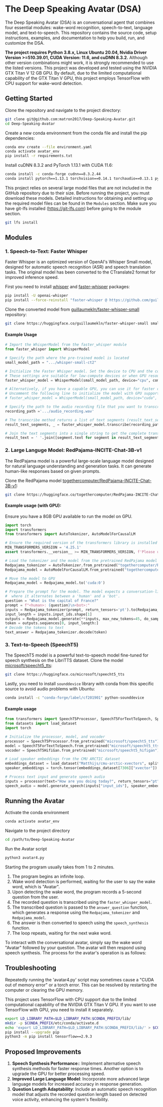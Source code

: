 # The Deep Speaking Avatar (DSA)

The Deep Speaking Avatar (DSA) is an conversational agent that combines four essential modules: wake-word recognition, speech-to-text, language model, and text-to-speech. This repository contains the source code, setup instructions, examples, and documentation to help you build, run, and customize the DSA.

**The project requires Python 3.8.x, Linux Ubuntu 20.04, Nvidia Driver Version >=510.39.01, CUDA Version: 11.6, and cuDNN 8.3.2.**
Although other version combinations might work, it is strongly recommended to use the listed versions. This project was developed and tested using the NVIDIA GTX Titan V 12 GB GPU. By default, due to the limited computational capability of the GTX Titan V GPU, this project employs TensorFlow with CPU support for wake-word detection.

## Getting Started
Clone the repository and navigate to the project directory:
```bash
git clone git@github.com:matron2017/Deep-Speaking-Avatar.git
cd Deep-Speaking-Avatar
```
Create a new conda environment from the conda file and install the pip dependencies:
```bash
conda env create --file environment.yaml
conda activate avatar_env
pip install -r requirements.txt
```
Install cuDNN 8.3.2 and PyTorch 1.13.1 with CUDA 11.6:
```bash
conda install -c conda-forge cudnn==8.3.2.44
conda install pytorch==1.13.1 torchvision==0.14.1 torchaudio==0.13.1 pytorch-cuda=11.6 -c pytorch -c nvidia
```



This project relies on several large model files that are not included in the GitHub repository due to their size. Before running the project, you must download these models. Detailed instructions for obtaining and setting up the required model files can be found in the `Modules` section. Make sure you have git-lfs installed (https://git-lfs.com) before going to the module section.
```bash
git lfs install
```
 
## Modules


### 1. Speech-to-Text: Faster Whisper

Faster Whisper is an optimized version of OpenAI's Whisper Small model, designed for automatic speech recognition (ASR) and speech translation tasks. The original model has been converted to the CTranslate2 format for improved inference speed.

First you need to install [whisper](https://github.com/openai/whisper) and [faster-whisper](https://github.com/guillaumekln/faster-whisper) packages:

```bash
pip install -U openai-whisper
pip install --force-reinstall "faster-whisper @ https://github.com/guillaumekln/faster-whisper/archive/refs/heads/master.tar.gz" && pip install --force-reinstall numpy==1.22
```
Clone the converted model from [guillaumekln/faster-whisper-small](https://huggingface.co/guillaumekln/faster-whisper-small) repository:
```bash
git clone https://huggingface.co/guillaumekln/faster-whisper-small small
```


#### Example Usage

```python
# Import the WhisperModel from the faster_whisper module
from faster_whisper import WhisperModel

# Specify the path where the pre-trained model is located
small_model_path = ".../whisper-small-ct2"

# Initialize the Faster Whisper model. Set the device to CPU and the compute type to int8.
# These settings are suitable for low-compute devices or when GPU resources are limited.
faster_whisper_model = WhisperModel(small_model_path, device="cpu", compute_type="int8")

# Alternatively, if you have a capable GPU, you can use it for faster computation.
# Uncomment the following line to initialize the model with GPU support and float16 compute type.
# faster_whisper_model = WhisperModel(small_model_path, device="cuda", compute_type="float16")

# Specify the path to the audio recording file that you want to transcribe
recording_path ='.../audio_recording.wav'

# The transcribe method returns a list of text segments (result_text_segments).
result_text_segments, _ = faster_whisper_model.transcribe(recording_path, language="en", beam_size=5)

# Join the text segments into a single string to get the complete transcription.
result_text = ' '.join([segment.text for segment in result_text_segments])
```



### 2. Large Languge Model: RedPajama-INCITE-Chat-3B-v1

The RedPajama model is a powerful large-scale language model designed for natural language understanding and generation tasks. It can generate human-like responses based on given prompts.

Clone the RedPajama model [togethercomputer/RedPajama-INCITE-Chat-3B-v1](https://huggingface.co/togethercomputer/RedPajama-INCITE-Chat-3B-v1):

```bash
git clone https://huggingface.co/togethercomputer/RedPajama-INCITE-Chat-3B-v1
```

#### Example usage (with GPU):

Ensure you have a 8GB GPU available to run the model on GPU.
```python
import torch
import transformers
from transformers import AutoTokenizer, AutoModelForCausalLM

# Ensure the required version of the transformers library is installed
MIN_TRANSFORMERS_VERSION = '4.25.1'
assert transformers.__version__ >= MIN_TRANSFORMERS_VERSION, f'Please upgrade transformers to version {MIN_TRANSFORMERS_VERSION} or higher.'

# Load the tokenizer and the model from the pretrained RedPajama model
Redpajama_tokenizer = AutoTokenizer.from_pretrained("togethercomputer/RedPajama-INCITE-Chat-3B-v1")
Redpajama_model = AutoModelForCausalLM.from_pretrained("togethercomputer/RedPajama-INCITE-Chat-3B-v1", torch_dtype=torch.float16)

# Move the model to GPU
Redpajama_model = Redpajama_model.to('cuda:0')

# Prepare the prompt for the model. The model expects a conversation-like input 
#  where it alternates between a 'human' and a 'bot'.
question = "What is the capital of France?"
prompt = f"<human>: {question}\n<bot>:"
inputs = Redpajama_tokenizer(prompt, return_tensors='pt').to(Redpajama_model.device)
input_length = inputs.input_ids.shape[1]
outputs = Redpajama_model.generate(**inputs, max_new_tokens=45, do_sample=True, temperature=0.8, top_p=0.7, top_k=70, return_dict_in_generate=True)
token = outputs.sequences[0, input_length:]
# Decode the tokens to text
text_answer = Redpajama_tokenizer.decode(token)
```

### 3. Text-to-Speech (SpeechT5)

The SpeechT5 model is a powerful text-to-speech model fine-tuned for speech synthesis on the LibriTTS dataset. Clone the model [microsoft/speecht5_tts](https://huggingface.co/microsoft/speecht5_tts):

```bash
git clone https://huggingface.co/microsoft/speecht5_tts
```
Lastly, you need to install `sounddevice` library with conda from this specific source to avoid audio problems with Ubuntu:

```bash
conda install -c "conda-forge/label/cf201901" python-sounddevice
```

#### Example usage

```python
from transformers import SpeechT5Processor, SpeechT5ForTextToSpeech, SpeechT5HifiGan
from datasets import load_dataset
import torch

# Initialize the processor, model, and vocoder
processor = SpeechT5Processor.from_pretrained("microsoft/speecht5_tts")
model = SpeechT5ForTextToSpeech.from_pretrained("microsoft/speecht5_tts")
vocoder = SpeechT5HifiGan.from_pretrained("microsoft/speecht5_hifigan")

# Load speaker embeddings from the CMU ARCTIC dataset
embeddings_dataset = load_dataset("Matthijs/cmu-arctic-xvectors", split="validation")
speaker_embeddings = torch.tensor(embeddings_dataset[7306]["xvector"]).unsqueeze(0)

# Process text input and generate speech audio
inputs = processor(text="How are you doing today?", return_tensors="pt")
speech_audio = model.generate_speech(inputs["input_ids"], speaker_embeddings, vocoder=vocoder)

```

## Running the Avatar

Activate the conda environment
```bash
conda activate avatar_env
```

Navigate to the project directory
```bash
cd /path/to/Deep-Speaking-Avatar
```
Run the Avatar script
```bash
python3 avatar4.py
```
Starting the program usually takes from 1 to 2 minutes.

1. The program begins an infinite loop.
2. Wake word detection is performed, waiting for the user to say the wake word, which is "Avatar".
3. Upon detecting the wake word, the program records a 5-second question from the user.
4. The recorded question is transcribed using the `faster_whisper_model`.
5. The transcribed question is passed to the `answer_question` function, which generates a response using the `Redpajama_tokenizer` and `Redpajama_model`.
6. The answer is then converted to speech using the `speech_synthesis` function.
7. The loop repeats, waiting for the next wake word.

To interact with the conversational avatar, simply say the wake word "Avatar" followed by your question. The avatar will then respond using speech synthesis. The process for the avatar's operation is as follows:

## Troubleshooting

Repeatedly running the 'avatar4.py' script may sometimes cause a "CUDA out of memory error" or a torch error. This can be resolved by restarting the computer or clearing the GPU memory.

This project uses TensorFlow with CPU support due to the limited computational capability of the NVIDIA GTX Titan V GPU. If you want to use TensorFlow with GPU, you need to install it separately.
```bash
export LD_LIBRARY_PATH=$LD_LIBRARY_PATH:$CONDA_PREFIX/lib/
mkdir -p $CONDA_PREFIX/etc/conda/activate.d
echo 'export LD_LIBRARY_PATH=$LD_LIBRARY_PATH:$CONDA_PREFIX/lib/' > $CONDA_PREFIX/etc/conda/activate.d/env_vars.sh
pip install --upgrade pip
python3 -m pip install tensorflow==2.9.3
```

## Proposed Improvements

1. **Speech Synthesis Performance:**:  Implement alternative speech synthesis methods for faster response times. Another option is to upgrade the GPU for better processing speed.
2. **Improved Large Language Model**: Incorporate more advanced large language models for increased accuracy in response generation.
3. **Question Length Adaptability**: Include an automatic speech recognition model that adjusts the recorded question length based on detected voice activity, enhancing the system's flexibility.

